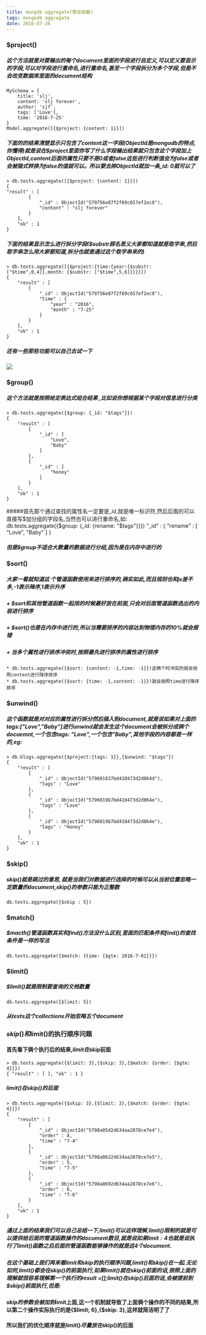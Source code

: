 ```yaml
---
title: mongdb aggregate(聚合函数)
tags: mongodb aggregate
date: 2016-07-26
---
```

### $project()
#####  这个方法就是对要输出的每个document里面的字段进行自定义,可以定义要显示的字段,可以对字段进行重命名,进行重命名,甚至一个字段拆分为多个字段,但是不会改变数据库里面的document结构
    MySchema = {
        title: 'slj',
        content: 'slj forever',
        author: 'sjf',
        tags: ['Love'],
        time: '2016-7-25'
    }
    Model.aggregate([{$project: {content: 1}}])
##### 下面的的结果清楚显示只包含了content这一字段(ObjectId是mongodb的特点,你懂得)就是说在$project里面你写了什么字段输出结果就只包含这个字段加上ObjectId,content后面的属性只要不是0或者false这些进行判断值会为false或者会被隐式转换为false的值就可以。所以要去除ObjectId就加一条_id: 0就可以了
    > db.tests.aggregate([{$project: {content: 1}}])
    {
    "result" : [
            {
                "_id" : ObjectId("579756e87f2f69c657ef2ec8"),
                "content" : "slj forever"
            }
        ],
        "ok" : 1
    }
##### 下面的结果显示怎么进行拆分字段($substr顾名思义大家都知道就是取字串,然后取字串怎么用大家都知道,拆分也就是通过这个取字串来的)
    > db.tests.aggregate([{$project:{time:{year:{$substr:["$time",0,4]},month: {$substr: ["$time",5,6]}}}}])
    {
        "result" : [
            {
                "_id" : ObjectId("579756e87f2f69c657ef2ec8"),
                "time" : {
                    "year" : "2016",
                    "month" : "7-25"
                }
            }
        ],
        "ok" : 1
    }
##### 还有一些那些功能可以自己去试一下
![](https://encrypted-tbn2.gstatic.com/images?q=tbn:ANd9GcSY8jdWVr4oPZYAz_nRM_YrullSUCuOz7fae3vZE67WlTGOacxcsg)
### $group()
##### 这个方法就是按照给定表达式组合结果 ,比如说你想根据某个字段对信息进行分类
    > db.tests.aggregate({$group: {_id: "$tags"}})
    {
        "result" : [
            {
                "_id" : [
                    "Love",
                    "Baby"
                ]
            },
            {
                "_id" : [
                    "honey"
                ]
            }
        ],
        "ok" : 1
    }
#####首先那个通过查找的属性名一定要是_id,就是唯一标识符,然后后面的可以直接写$加分组的字段名,当然也可以进行重命名,如:
     db.tests.aggregate({$group: {_id: {rename: "$tags"}}})
            "_id" : {
                "rename" : [
                    "Love",
                    "Baby"
                ]
            }
##### 但是$group不适合大数量的数据进行分组,因为是在内存中进行的
### $sort()
##### 大家一看就知道这 个管道函数使用来进行排序的,确实如此,而且规则也和js差不多,-1表示降序,1表示升序
#####  + $sort和其他管道函数一起用的时候最好放在前面,只会对后面管道函数选出的内容进行排序
#####  + $sort()也是在内存中进行的,所以当需要排序的内容达到物理内存的10%就会报错
##### + 当多个属性进行排序冲突时,按照最先进行排序的属性进行排序 
    * db.tests.aggregate({$sort: {content: -1,time: -1}})这俩个时冲突的就会按照content进行降序排序
    * db.tests.aggregate({$sort: {time: -1,content: -1}})就会按照time进行降序排序
### $unwind()
##### 这个函数就是对对应的属性进行拆分然后插入到document,就是说如果对上面的tags:["Love","Baby"]进行unwind就会发生这个document会被拆分成俩个docuemnt,一个包含tags: "Love",一个包含"Baby",其他字段的内容都是一样的,eg: 
    > db.blogs.aggregate({$project:{tags: 1}},{$unwind: "$tags"})
    {
        "result" : [
            {
                "_id" : ObjectId("579601837bd410473d2d064d"),
                "tags" : "Love"
            },
            {
                "_id" : ObjectId("5796019b7bd410473d2d064e"),
                "tags" : "Love"
            },
            {
                "_id" : ObjectId("5796019b7bd410473d2d064e"),
                "tags" : "Honey"
            }
        ],
        "ok" : 1
    }
### $skip()
##### $skip()就是跳过的意思,就是当我们对数据进行选择的时候可以从当前位置忽略一定数量的document ,$skip()的参数只能为正整数
    db.tests.aggregate({$skip : 5})
### $match()
##### $macth()管道函数其实和find()方法没什么区别,里面的匹配条件和find()的查找条件是一样的写法
    db.tests.aggregate({$match: {time: {$gte: 2016-7-01}}})
### $limit()
##### $limit()就是限制要查询的文档数量
    db.tests.aggregate({$limit: 5})
##### 从tests这个collections开始忽略五个document
### $skip()和$limit()的执行顺序问题
#### 首先看下俩个执行后的结果,$limit在$skip前面
    > db.tests.aggregate({$limit: 3},{$skip: 3},{$match: {order: {$gte: 4}}})
    { "result" : [ ], "ok" : 1 }
##### $limit()在$skip()的后面
    > db.tests.aggregate({$skip: 3},{$limit: 3},{$match: {order: {$gte: 4}}})
    {
        "result" : [
            {
                "_id" : ObjectId("5798a05d2d634aa2878ce7e4"),
                "order" : 4,
                "time" : "7-4"
            },
            {
                "_id" : ObjectId("5798a0622d634aa2878ce7e5"),
                "order" : 5,
                "time" : "7-5"
            },
            {
                "_id" : ObjectId("5798a0692d634aa2878ce7e6"),
                "order" : 6,
                "time" : "7-6"
            }
        ],
        "ok" : 1
    }
##### 通过上面的结果我们可以自己总结一下,$limit() 可以这样理解,$limit()限制的就是可以提供给后面的管道函数操作的document数目,就是说如果$limit:4也就是说执行了$limit()函数之后后面的管道函数能够操作的就是这4个document.
##### 在这个基础上我们再来看$limit和$skip的执行顺序问题,$limit()和$skip()在一起.无论如何,$limit()都会在$skip()的前面执行,如果$limit()就在$skip()前面的话,按照上面的理解就很容易理解第一个执行的result =[];$limit()在$skip()后面的话,会被提前到$skip()前面执行,但是:
**$skip的参数会被加到$limit上面,这一个机制就导致了上面俩个操作的不同的结果,所以第二个操作实际执行的是{$limit; 6},{$skip: 3},这样就简洁明了了**
#### 所以我们的优化顺序就是$limit()尽量放在$skip()的后面

